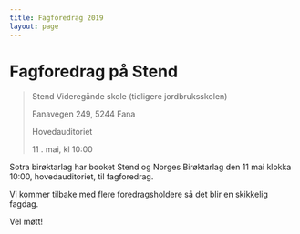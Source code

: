 ```yaml
---
title: Fagforedrag 2019
layout: page
---
```


# Fagforedrag på Stend

> Stend Videregånde skole (tidligere jordbruksskolen)
>
> Fanavegen 249, 5244 Fana
>
> Hovedauditoriet
>
> 11 . mai, kl 10:00

Sotra birøktarlag har booket Stend og Norges Birøktarlag den 11 mai klokka 10:00, hovedauditoriet, til fagforedrag.

Vi kommer tilbake med flere foredragsholdere så det blir en skikkelig fagdag.

Vel møtt!